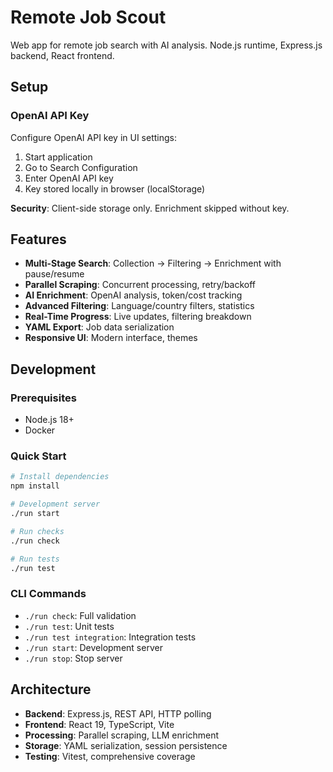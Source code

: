 # Remote Job Scout

Web app for remote job search with AI analysis. Node.js runtime, Express.js backend, React frontend.

## Setup

### OpenAI API Key

Configure OpenAI API key in UI settings:

1. Start application
2. Go to Search Configuration
3. Enter OpenAI API key
4. Key stored locally in browser (localStorage)

**Security**: Client-side storage only. Enrichment skipped without key.

## Features

- **Multi-Stage Search**: Collection → Filtering → Enrichment with pause/resume
- **Parallel Scraping**: Concurrent processing, retry/backoff
- **AI Enrichment**: OpenAI analysis, token/cost tracking
- **Advanced Filtering**: Language/country filters, statistics
- **Real-Time Progress**: Live updates, filtering breakdown
- **YAML Export**: Job data serialization
- **Responsive UI**: Modern interface, themes

## Development

### Prerequisites

- Node.js 18+
- Docker

### Quick Start

```bash
# Install dependencies
npm install

# Development server
./run start

# Run checks
./run check

# Run tests
./run test
```

### CLI Commands

- `./run check`: Full validation
- `./run test`: Unit tests
- `./run test integration`: Integration tests
- `./run start`: Development server
- `./run stop`: Stop server

## Architecture

- **Backend**: Express.js, REST API, HTTP polling
- **Frontend**: React 19, TypeScript, Vite
- **Processing**: Parallel scraping, LLM enrichment
- **Storage**: YAML serialization, session persistence
- **Testing**: Vitest, comprehensive coverage
